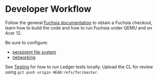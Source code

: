 # Developer Workflow

Follow the general [Fuchsia documentation] to obtain a Fuchsia checkout, learn
how to build the code and how to run Fuchsia under QEMU and on Acer 12.

Be sure to configure:

 - [persistent file system]
 - [networking]

See [Testing](testing.md) for how to run Ledger tests locally. Upload the CL for
review using `git push origin HEAD:refs/for/master`.

[Fuchsia documentation]: https://fuchsia.googlesource.com/docs/+/master/README.md
[persistent file system]: https://fuchsia.googlesource.com/magenta/+/master/docs/minfs.md
[networking]: https://fuchsia.googlesource.com/docs/+/master/getting_started.md#Enabling-Network
